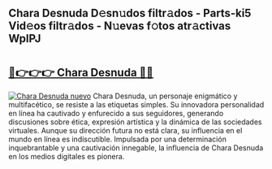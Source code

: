 ## Chara Desnuda D𝚎sn𝚞dos filtr𝚊dos - Parts-ki5 Vid𝚎os filtr𝚊dos - N𝚞evas f𝚘tos atr𝚊ctivas WplPJ

# <h2><a href="http://mbb3iy.tromn.icu/?c=Chara+Desnuda">🔗👉👉👉 Chara Desnuda 🔗🔗</a></h2>

[![Chara Desnuda nuevo](https://i.imgur.com/pEAQMta.gif)](http://mbb3iy.tromn.icu/?c=Chara+Desnuda)
Chara Desnuda, un personaje enigmático y multifacético, se resiste a las etiquetas simples. Su innovadora personalidad en línea ha cautivado y enfurecido a sus seguidores, generando discusiones sobre ética, expresión artística y la dinámica de las sociedades virtuales. Aunque su dirección futura no está clara, su influencia en el mundo en línea es indiscutible. Impulsada por una determinación inquebrantable y una cautivación innegable, la influencia de Chara Desnuda en los medios digitales es pionera.
